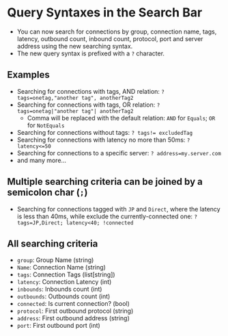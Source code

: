 # Query Syntaxes in the Search Bar

- You can now search for connections by group, connection name, tags, latency, outbound count, inbound count, protocol, port and server address using the new searching syntax.
- The new query syntax is prefixed with a `?` character.

## Examples

- Searching for connections with tags, AND relation: `? tags=onetag,"another tag", anotherTag2`
- Searching for connections with tags, OR relation: `? tags=onetag|"another tag"| anotherTag2`
  - Comma will be replaced with the default relation: `AND` for `Equals`; `OR` for `NotEquals`
- Searching for connections without tags: `? tags!= excludedTag`
- Searching for connections with latency no more than 50ms: `? latency<=50`
- Searching for connections to a specific server: `? address=my.server.com`
- and many more...

## Multiple searching criteria can be joined by a semicolon char (`;`)

- Searching for connections tagged with `JP` and `Direct`, where the latency is less than 40ms, while exclude the currently-connected one: `? tags=JP,Direct; latency<40; !connected`

## All searching criteria

- `group`: Group Name (string)
- `Name`: Connection Name (string)
- `tags`: Connection Tags (list[string])
- `latency`: Connection Latency (int)
- `inbounds`: Inbounds count (int)
- `outbounds`: Outbounds count (int)
- `connected`: Is current connection? (bool)
- `protocol`: First outbound protocol (string)
- `address`: First outbound address (string)
- `port`: First outbound port (int)
